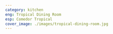 ```yaml
---
category: kitchen
eng: Tropical Dining Room
esp: Comedor Tropical
cover_image: ./images/tropical-dining-room.jpg
---
```


